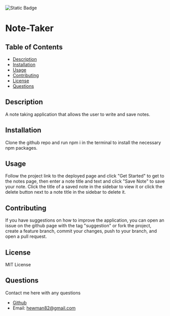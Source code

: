 ![Static Badge](https://img.shields.io/badge/LICENSE-MIT_License-purple)

  # Note-Taker

  ## Table of Contents

  - [Description](#description)
  - [Installation](#installation)
  - [Usage](#usage)
  - [Contributing](#contributing)
  - [License](#license)
  - [Questions](#questions)

  ## Description

  A note taking application that allows the user to write and save notes.

  ## Installation

  Clone the github repo and run npm i in the terminal to install the necessary npm packages.

  ## Usage
  
  Follow the project link to the deployed page and click "Get Started" to get to the notes page, then enter a note title and text and click "Save Note" to save your note. Click the title of a saved note in the sidebar to view it or click the delete button next to a note title in the sidebar to delete it.
  
  ## Contributing
  
  If you have suggestions on how to improve the application, you can open an issue on the github page with the tag "suggestion" or fork the project, create a feature branch, commit your changes, push to your branch, and open a pull request.
  
  ## License 
  MIT License
  
  ## Questions
  
  Contact me here with any questions
  - [Github](https://github.com/hewman82)
  - Email: hewman82@gmail.com
